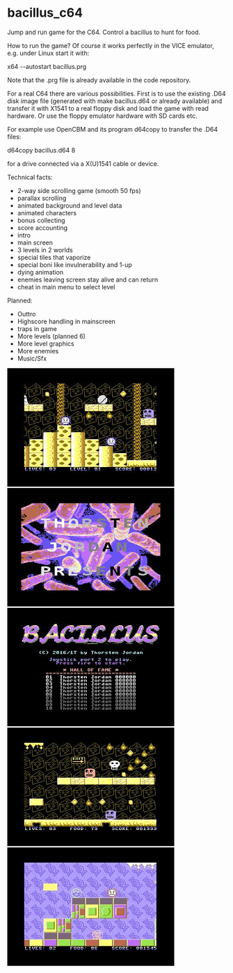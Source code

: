 # bacillus_c64
Jump and run game for the C64.
Control a bacillus to hunt for food.

How to run the game?
Of course it works perfectly in the VICE emulator, e.g. under Linux start it
with:

x64 --autostart bacillus.prg

Note that the .prg file is already available in the code repository.

For a real C64 there are various possibilities. First is to use the existing
.D64 disk image file (generated with  make bacillus.d64  or already
available) and transfer it with X1541 to a real floppy disk and load
the game with read hardware. Or use the floppy emulator hardware with SD
cards etc.

For example use OpenCBM and its program d64copy to transfer the .D64 files:

d64copy bacillus.d64 8

for a drive connected via a X(U)1541 cable or device.

Technical facts:
* 2-way side scrolling game (smooth 50 fps)
* parallax scrolling
* animated background and level data
* animated characters
* bonus collecting
* score accounting
* intro
* main screen
* 3 levels in 2 worlds
* special tiles that vaporize
* special boni like invulnerability and 1-up
* dying animation
* enemies leaving screen stay alive and can return
* cheat in main menu to select level

Planned:
* Outtro
* Highscore handling in mainscreen
* traps in game
* More levels (planned 6)
* More level graphics
* More enemies
* Music/Sfx

![ScreenShot](screenshots/level1.jpg)
![ScreenShot](screenshots/intro.jpg)
![ScreenShot](screenshots/mainmenu.jpg)
![ScreenShot](screenshots/dyinganimation.jpg)
![ScreenShot](screenshots/candyworld.jpg)
